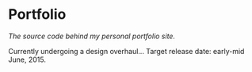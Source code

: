 # Portfolio

_The source code behind my personal portfolio site._

Currently undergoing a design overhaul... Target release date: early-mid June, 2015.
